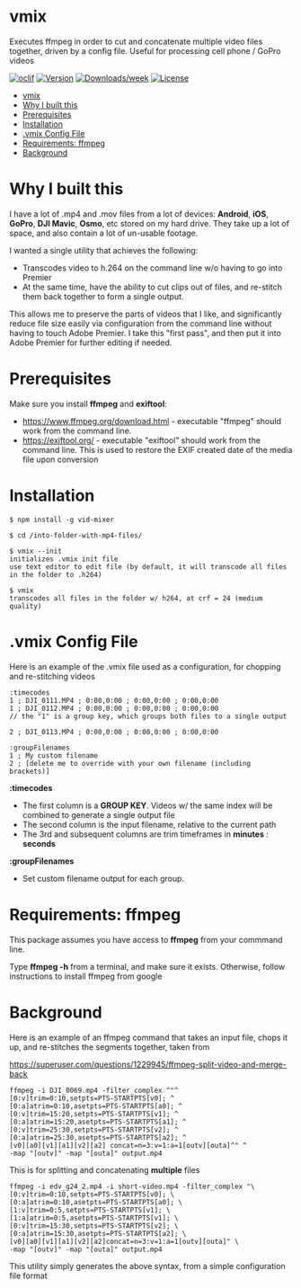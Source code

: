 vmix
=======

Executes ffmpeg in order to cut and concatenate multiple video files together, driven by a config file.  Useful for processing cell phone / GoPro videos

[![oclif](https://img.shields.io/badge/cli-oclif-brightgreen.svg)](https://oclif.io)
[![Version](https://img.shields.io/npm/v/vid-mixer.svg)](https://npmjs.org/package/vid-mixer)
[![Downloads/week](https://img.shields.io/npm/dw/vid-mixer.svg)](https://npmjs.org/package/vid-mixer)
[![License](https://img.shields.io/npm/l/vid-mixer.svg)](https://github.com/devsign-consulting/vid-mixer/blob/master/package.json)

<!-- toc -->
- [vmix](#vmix)
- [Why I built this](#why-i-built-this)
- [Prerequisites](#prerequisites)
- [Installation](#installation)
- [.vmix Config File](#vmix-config-file)
- [Requirements: ffmpeg](#requirements-ffmpeg)
- [Background](#background)
<!-- tocstop -->

# Why I built this
I have a lot of .mp4 and .mov files from a lot of devices: **Android**, **iOS**, **GoPro**, **DJI Mavic**, **Osmo**, etc stored on my hard drive.  They take up a lot of space, and also contain a lot of un-usable footage.

I wanted a single utility that achieves the following:
* Transcodes video to h.264 on the command line w/o having to go into Premier
* At the same time, have the ability to cut clips out of files, and re-stitch them back together to form a single output.

This allows me to preserve the parts of videos that I like, and significantly reduce file size easily via configuration from the command line without having to touch Adobe Premier. I take this "first pass", and then put it into Adobe Premier for further editing if needed.

# Prerequisites
Make sure you install **ffmpeg** and **exiftool**:
* https://www.ffmpeg.org/download.html - executable "ffmpeg" should work from the command line.
* https://exiftool.org/ - executable "exiftool" should work from the command line.  This is used to restore the EXIF created date of the media file upon conversion

# Installation


<!-- usage -->
```sh-session
$ npm install -g vid-mixer
```

```sh-session
$ cd /into-folder-with-mp4-files/

$ vmix --init
initializes .vmix init file
use text editor to edit file (by default, it will transcode all files in the folder to .h264)

$ vmix
transcodes all files in the folder w/ h264, at crf = 24 (medium quality)
```
<!-- usagestop -->
# .vmix Config File
Here is an example of the .vmix file used as a configuration, for chopping and re-stitching videos
```
:timecodes
1 ; DJI_0111.MP4 ; 0:00,0:00 ; 0:00,0:00 ; 0:00,0:00
1 ; DJI_0112.MP4 ; 0:00,0:00 ; 0:00,0:00 ; 0:00,0:00
// the "1" is a group key, which groups both files to a single output

2 ; DJI_0113.MP4 ; 0:00,0:00 ; 0:00,0:00 ; 0:00,0:00

:groupFilenames
1 ; My custom filename
2 ; [delete me to override with your own filename (including brackets)]
```
**:timecodes**
* The first column is a **GROUP KEY**. Videos w/ the same index will be combined to generate a single output file
* The second column is the input filename, relative to the current path
* The 3rd and subsequent columns are trim timeframes in **minutes** : **seconds**

**:groupFilenames**
* Set custom filename output for each group.

# Requirements: ffmpeg
This package assumes you have access to **ffmpeg** from your commmand line.

Type **ffmpeg -h** from a terminal, and make sure it exists.  Otherwise, follow instructions to install ffmpeg from google

# Background
Here is an example of an ffmpeg command that takes an input file, chops it up, and re-stitches the segments together, taken from

https://superuser.com/questions/1229945/ffmpeg-split-video-and-merge-back

```
ffmpeg -i DJI_0069.mp4 -filter_complex ^"^
[0:v]trim=0:10,setpts=PTS-STARTPTS[v0]; ^
[0:a]atrim=0:10,asetpts=PTS-STARTPTS[a0]; ^
[0:v]trim=15:20,setpts=PTS-STARTPTS[v1]; ^
[0:a]atrim=15:20,asetpts=PTS-STARTPTS[a1]; ^
[0:v]trim=25:30,setpts=PTS-STARTPTS[v2]; ^
[0:a]atrim=25:30,asetpts=PTS-STARTPTS[a2]; ^
[v0][a0][v1][a1][v2][a2] concat=n=3:v=1:a=1[outv][outa]^" ^
-map "[outv]" -map "[outa]" output.mp4
```

This is for splitting and concatenating **multiple** files
```
ffmpeg -i edv_g24_2.mp4 -i short-video.mp4 -filter_complex "\
[0:v]trim=0:10,setpts=PTS-STARTPTS[v0]; \
[0:a]atrim=0:10,asetpts=PTS-STARTPTS[a0]; \
[1:v]trim=0:5,setpts=PTS-STARTPTS[v1]; \
[1:a]atrim=0:5,asetpts=PTS-STARTPTS[v1]; \
[0:v]trim=15:30,setpts=PTS-STARTPTS[v2]; \
[0:a]atrim=15:30,asetpts=PTS-STARTPTS[a2]; \
[v0][a0][v1][a1][v2][a2]concat=n=3:v=1:a=1[outv][outa]" \
-map "[outv]" -map "[outa]" output.mp4
```

This utility simply generates the above syntax, from a simple configuration file format
